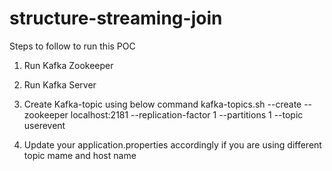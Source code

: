 # structure-streaming-join



Steps to follow to run this POC

1. Run Kafka Zookeeper
2. Run Kafka Server
3. Create Kafka-topic using below command
	kafka-topics.sh --create --zookeeper  localhost:2181 --replication-factor 1 --partitions 1 --topic userevent
	
4. Update your application.properties accordingly if you are using different topic mame and host name  

